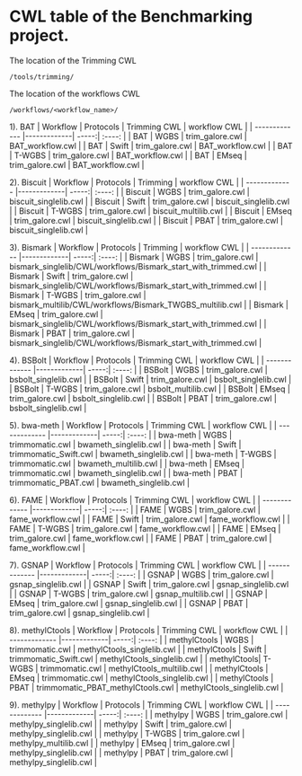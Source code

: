 # CWL table of the Benchmarking project.

The location of the Trimming CWL
```
/tools/trimming/
```

The location of the workflows CWL

```
/workflows/<workflow_name>/
```

1). BAT
| Workflow     | Protocols       | Trimming CWL | workflow CWL |
| ------------- |-------------| -----:| :----: |
| BAT | WGBS | trim_galore.cwl | BAT_workflow.cwl |
| BAT | Swift | trim_galore.cwl | BAT_workflow.cwl |
| BAT | T-WGBS | trim_galore.cwl | BAT_workflow.cwl |
| BAT | EMseq | trim_galore.cwl | BAT_workflow.cwl |

2). Biscuit
| Workflow     | Protocols       | Trimming | workflow CWL |
| ------------- |-------------| -----:| :----: |
| Biscuit | WGBS | trim_galore.cwl | biscuit_singlelib.cwl |
| Biscuit | Swift | trim_galore.cwl | biscuit_singlelib.cwl |
| Biscuit | T-WGBS | trim_galore.cwl | biscuit_multilib.cwl |
| Biscuit | EMseq | trim_galore.cwl | biscuit_singlelib.cwl |
| Biscuit | PBAT | trim_galore.cwl | biscuit_singlelib.cwl |

3). Bismark
| Workflow     | Protocols       | Trimming | workflow CWL |
| ------------- |-------------| -----:| :----: |
| Bismark | WGBS | trim_galore.cwl | bismark_singlelib/CWL/workflows/Bismark_start_with_trimmed.cwl |
| Bismark | Swift | trim_galore.cwl | bismark_singlelib/CWL/workflows/Bismark_start_with_trimmed.cwl |
| Bismark | T-WGBS | trim_galore.cwl | bismark_multilib/CWL/workflows/Bismark_TWGBS_multilib.cwl |
| Bismark | EMseq | trim_galore.cwl | bismark_singlelib/CWL/workflows/Bismark_start_with_trimmed.cwl |
| Bismark | PBAT | trim_galore.cwl | bismark_singlelib/CWL/workflows/Bismark_start_with_trimmed.cwl |

4). BSBolt
| Workflow     | Protocols       | Trimming CWL | workflow CWL |
| ------------- |-------------| -----:| :----: |
| BSBolt | WGBS | trim_galore.cwl | bsbolt_singlelib.cwl |
| BSBolt | Swift | trim_galore.cwl | bsbolt_singlelib.cwl |
| BSBolt | T-WGBS | trim_galore.cwl | bsbolt_multilib.cwl |
| BSBolt | EMseq | trim_galore.cwl | bsbolt_singlelib.cwl |
| BSBolt | PBAT | trim_galore.cwl | bsbolt_singlelib.cwl |

5). bwa-meth
| Workflow     | Protocols       | Trimming CWL | workflow CWL |
| ------------- |-------------| -----:| :----: |
| bwa-meth | WGBS | trimmomatic.cwl | bwameth_singlelib.cwl |
| bwa-meth | Swift | trimmomatic_Swift.cwl | bwameth_singlelib.cwl |
| bwa-meth | T-WGBS | trimmomatic.cwl | bwameth_multilib.cwl |
| bwa-meth | EMseq | trimmomatic.cwl | bwameth_singlelib.cwl |
| bwa-meth | PBAT | trimmomatic_PBAT.cwl | bwameth_singlelib.cwl |

6). FAME
| Workflow     | Protocols       | Trimming CWL | workflow CWL |
| ------------- |-------------| -----:| :----: |
| FAME | WGBS | trim_galore.cwl | fame_workflow.cwl |
| FAME | Swift | trim_galore.cwl | fame_workflow.cwl |
| FAME | T-WGBS | trim_galore.cwl | fame_workflow.cwl |
| FAME | EMseq | trim_galore.cwl | fame_workflow.cwl |
| FAME | PBAT | trim_galore.cwl | fame_workflow.cwl |

7). GSNAP
| Workflow     | Protocols       | Trimming CWL | workflow CWL |
| ------------- |-------------| -----:| :----: |
| GSNAP | WGBS | trim_galore.cwl | gsnap_singlelib.cwl |
| GSNAP | Swift | trim_galore.cwl | gsnap_singlelib.cwl |
| GSNAP | T-WGBS | trim_galore.cwl | gsnap_multilib.cwl |
| GSNAP | EMseq | trim_galore.cwl | gsnap_singlelib.cwl |
| GSNAP | PBAT | trim_galore.cwl | gsnap_singlelib.cwl |

8). methylCtools
| Workflow     | Protocols       | Trimming CWL | workflow CWL |
| ------------- |-------------| -----:| :----: |
| methylCtools | WGBS | trimmomatic.cwl | methylCtools_singlelib.cwl |
| methylCtools | Swift | trimmomatic_Swift.cwl | methylCtools_singlelib.cwl |
| methylCtools| T-WGBS | trimmomatic.cwl | methylCtools_multilib.cwl |
| methylCtools | EMseq | trimmomatic.cwl | methylCtools_singlelib.cwl |
| methylCtools | PBAT | trimmomatic_PBAT_methylCtools.cwl | methylCtools_singlelib.cwl |

9). methylpy
| Workflow     | Protocols       | Trimming CWL | workflow CWL |
| ------------- |-------------| -----:| :----: |
| methylpy | WGBS | trim_galore.cwl | methylpy_singlelib.cwl |
| methylpy | Swift | trim_galore.cwl | methylpy_singlelib.cwl |
| methylpy | T-WGBS | trim_galore.cwl | methylpy_multilib.cwl |
| methylpy | EMseq | trim_galore.cwl | methylpy_singlelib.cwl |
| methylpy | PBAT | trim_galore.cwl | methylpy_singlelib.cwl |
